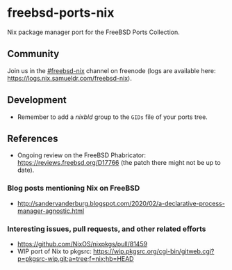 freebsd-ports-nix
=================

Nix package manager port for the FreeBSD Ports Collection.

Community
---------

Join us in the [#freebsd-nix](https://webchat.freenode.net/#freebsd-nix) channel on freenode (logs are available here: https://logs.nix.samueldr.com/freebsd-nix).

Development
-----------

-	Remember to add a *nixbld* group to the `GIDs` file of your ports tree.

References
----------

-	Ongoing review on the FreeBSD Phabricator: https://reviews.freebsd.org/D17766 (the patch there might not be up to date).

### Blog posts mentioning Nix on FreeBSD

-	http://sandervanderburg.blogspot.com/2020/02/a-declarative-process-manager-agnostic.html

### Interesting issues, pull requests, and other related efforts

-	https://github.com/NixOS/nixpkgs/pull/81459
-	WIP port of Nix to pkgsrc: https://wip.pkgsrc.org/cgi-bin/gitweb.cgi?p=pkgsrc-wip.git;a=tree;f=nix;hb=HEAD
